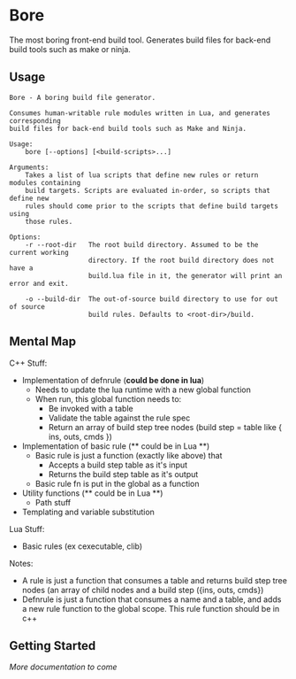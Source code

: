 # Bore
The most boring front-end build tool. Generates build files for back-end build
tools such as make or ninja.

## Usage
```
Bore - A boring build file generator.

Consumes human-writable rule modules written in Lua, and generates corresponding
build files for back-end build tools such as Make and Ninja.

Usage:
    bore [--options] [<build-scripts>...]

Arguments:
    Takes a list of lua scripts that define new rules or return modules containing
    build targets. Scripts are evaluated in-order, so scripts that define new
    rules should come prior to the scripts that define build targets using
    those rules.

Options:
    -r --root-dir   The root build directory. Assumed to be the current working
                    directory. If the root build directory does not have a
                    build.lua file in it, the generator will print an error and exit.

    -o --build-dir  The out-of-source build directory to use for out of source
                    build rules. Defaults to <root-dir>/build.

```

## Mental Map
C++ Stuff:
 - Implementation of defnrule (**could be done in lua**)
   - Needs to update the lua runtime with a new global function
   - When run, this global function needs to:
     - Be invoked with a table 
     - Validate the table against the rule spec
     - Return an array of build step tree nodes (build step = table like { ins, outs, cmds })
 - Implementation of basic rule (** could be in Lua **)
   - Basic rule is just a function (exactly like above) that
     - Accepts a build step table as it's input
     - Returns the build step table as it's output
   - Basic rule fn is put in the global as a function
 - Utility functions (** could be in Lua **)
    - Path stuff
 - Templating and variable substitution

Lua Stuff:
 - Basic rules (ex cexecutable, clib)

Notes:
 - A rule is just a function that consumes a table and returns build step tree
 nodes (an array of child nodes and a build step ({ins, outs, cmds})
 - Defnrule is just a function that consumes a name and a table, and adds a new rule function
 to the global scope. This rule function should be in c++ 

## Getting Started
_More documentation to come_

